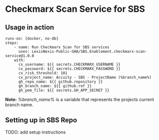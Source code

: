 # Checkmarx Scan Service for SBS 
## Usage in action

    runs-on: [docker, no-db]
    steps:
        - name: Run Checkmarx Scan for SBS services
          uses: LexisNexis-Public-GHA/SBS.Enablement.checkmarx-scan-service@1.0.0
        with:
          cx_username: ${{ secrets.CHECKMARX_USERNAME }}
          cx_password: ${{ secrets.CHECKMARX_PASSWORD }}
          cx_risk_threshold: 101
          cx_project_name: Accuity - SBS - ProjectName (%branch_name%)
          gh_repo_name: ${{ github.repository }}
          gh_branch_name: ${{ github.ref }}
          gh_pem_file: ${{ secrets.GH_APP_SECRET }}

**Note:** *%branch_name%* is a variable that represents the projects current branch name.

## Setting up in SBS Repo

TODO: add setup instructions